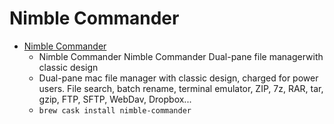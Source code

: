 # Nimble Commander
- [Nimble Commander](https://magnumbytes.com/)
  -  Nimble Commander Nimble Commander Dual-pane file managerwith classic design
  - Dual-pane mac file manager with classic design, charged for power users. File search, batch rename, terminal emulator, ZIP, 7z, RAR, tar, gzip, FTP, SFTP, WebDav, Dropbox...
  - `brew cask install nimble-commander`
